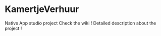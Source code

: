 # KamertjeVerhuur
Native App studio project
Check the wiki ! Detailed description about the project !
